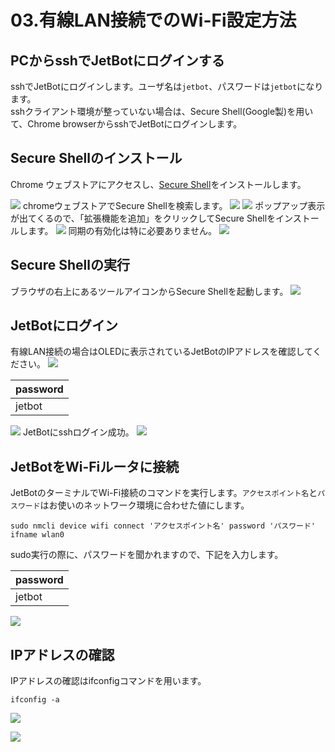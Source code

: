 # 03.有線LAN接続でのWi-Fi設定方法

## PCからsshでJetBotにログインする

sshでJetBotにログインします。ユーザ名は`jetbot`、パスワードは`jetbot`になります。  
sshクライアント環境が整っていない場合は、Secure Shell(Google製)を用いて、Chrome browserからsshでJetBotにログインします。　

## Secure Shellのインストール

Chrome ウェブストアにアクセスし、[Secure Shell](https://chrome.google.com/webstore/detail/secure-shell/iodihamcpbpeioajjeobimgagajmlibd?hl=ja&)をインストールします。

![](../../img/ssh001.png)
chromeウェブストアでSecure Shellを検索します。
![](../../img/ssh002.png)
![](../../img/ssh003.png)
ポップアップ表示が出てくるので、「拡張機能を追加」をクリックしてSecure Shellをインストールします。
![](../../img/ssh004.png)
同期の有効化は特に必要ありません。
![](../../img/ssh005.png)

## Secure Shellの実行
ブラウザの右上にあるツールアイコンからSecure Shellを起動します。
![](../../img/ssh006.png)
## JetBotにログイン
有線LAN接続の場合はOLEDに表示されているJetBotのIPアドレスを確認してください。
![](../../img/ssh007.png)

|password|
|:-|
|jetbot|

![](../../img/ssh008.png)
JetBotにsshログイン成功。
![](../../img/ssh009.png)

## JetBotをWi-Fiルータに接続

JetBotのターミナルでWi-Fi接続のコマンドを実行します。``アクセスポイント名``と``パスワード``はお使いのネットワーク環境に合わせた値にします。

```
sudo nmcli device wifi connect 'アクセスポイント名' password 'パスワード' ifname wlan0
```

sudo実行の際に、パスワードを聞かれますので、下記を入力します。

|password|
|:--|
|jetbot|

![](../../img/ssh010.png)

## IPアドレスの確認

IPアドレスの確認はifconfigコマンドを用います。

```
ifconfig -a
```

![](../../img/ssh011.png)

![](../../img/ssh012.png)
